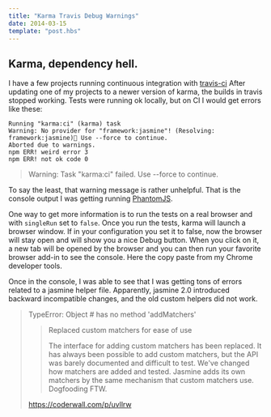 ```yaml
---
title: "Karma Travis Debug Warnings"
date: 2014-03-15
template: "post.hbs"
---
```


## Karma, dependency hell.

I have a few projects running continuous integration with [travis-ci][1]
After updating one of my projects to a newer version of karma, the builds in travis stopped working. Tests were running ok locally, but on CI I would get errors like these:

```terminal
Running "karma:ci" (karma) task
Warning: No provider for "framework:jasmine"! (Resolving: framework:jasmine) Use --force to continue.
Aborted due to warnings.
npm ERR! weird error 3
npm ERR! not ok code 0
```


>Warning: Task "karma:ci" failed. Use --force to continue.

To say the least, that warning message is rather unhelpful. That is the console output I was getting running [PhantomJS][2].

One way to get more information is to run the tests on a real browser and with `singleRun` set to `false`.
Once you run the tests, karma will launch a browser window. If in your configuration you set it to false, now the browser will stay open and will show you a nice Debug button. When you click on it, a new tab will be opened by the browser and you can then run your favorite browser add-in to see the console. Here the copy paste from my Chrome developer tools.

Once in the console, I was able to see that I was getting tons of errors related to a jasmine helper file. Apparently, jasmine 2.0 introduced backward incompatible changes, and the old custom helpers did not work.

>TypeError: Object #<Object> has no method 'addMatchers'

> Replaced custom matchers for ease of use
> 
> The interface for adding custom matchers has been replaced. It has always been possible to add custom matchers, but the API was barely documented and difficult to test. We've changed how matchers are added and tested. Jasmine adds its own matchers by the same mechanism that custom matchers use. Dogfooding FTW.


https://coderwall.com/p/uvllrw



[1]: (http://travis-ci.org)
[2]: (http://phantomjs.org)